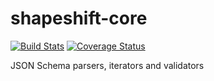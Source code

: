 # shapeshift-core

[![Build Stats](https://api.travis-ci.org/shapeshiftjs/shapeshift-core.svg)](https://api.travis-ci.org/shapeshiftjs/shapeshift-core)
[![Coverage Status](https://coveralls.io/repos/github/shapeshiftjs/shapeshift-core/badge.svg?branch=master)](https://coveralls.io/github/shapeshiftjs/shapeshift-core?branch=master)

JSON Schema parsers, iterators and validators
